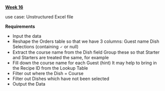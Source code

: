 [**Week 16**](https://preppindata.blogspot.com/2022/04/2022-week-16-restaurant-orders.html)

use case: Unstructured Excel file

**Requirements**
- Input the data
- Reshape the Orders table so that we have 3 columns:
    Guest name
    Dish
    Selections (containing 🗸 or null)
- Extract the course name from the Dish field
    Group these so that Starter and Starters are treated the same, for example
- Fill down the course name for each Guest (hint)
    It may help to bring in the Recipe ID from the Lookup Table 
- Filter out where the Dish = Course
- Filter out Dishes which have not been selected
- Output the Data